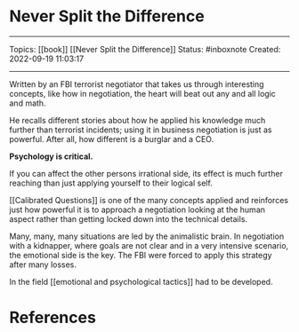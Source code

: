 # Never Split the Difference
---
Topics: [[book]] [[Never Split the Difference]]
Status: #inboxnote
Created: 2022-09-19 11:03:17

---

Written by an FBI terrorist negotiator that takes us through interesting concepts, like how in negotiation, the heart will beat out any and all logic and math.

He recalls different stories about how he applied his knowledge much further than terrorist incidents; using it in business negotiation is just as powerful. After all, how different is a burglar and a CEO. 

**Psychology is critical.**

If you can affect the other persons irrational side, its effect is much further reaching than just applying yourself to their logical self.

[[Calibrated Questions]] is one of the many concepts applied and reinforces just how powerful it is to approach a negotiation looking at the human aspect rather than getting locked down into the technical details.

Many, many, many situations are led by the animalistic brain. In negotiation with a kidnapper, where goals are not clear and in a very intensive scenario, the emotional side is the key. The FBI were forced to apply this strategy after many losses.

In the field [[emotional and psychological tactics]] had to be developed.

# References
